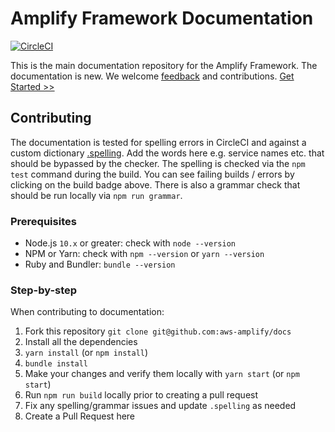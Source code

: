 # Amplify Framework Documentation

[![CircleCI](https://circleci.com/gh/aws-amplify/docs.svg?style=svg)](https://circleci.com/gh/aws-amplify/docs)

This is the main documentation repository for the Amplify Framework. The documentation is new. We welcome [feedback](https://github.com/aws-amplify/docs/issues/new) and contributions. [Get Started >>](https://aws-amplify.github.io/docs)

## Contributing

The documentation is tested for spelling errors in CircleCI and against a custom dictionary [.spelling](https://github.com/aws-amplify/docs/blob/master/.spelling). Add the words here e.g. service names etc. that should be bypassed by the checker. The spelling is checked via the `npm test` command during the build. You can see failing builds / errors by clicking on the build badge above. There is also a grammar check that should be run locally via `npm run grammar`.

### Prerequisites

- Node.js `10.x` or greater: check with `node --version`
- NPM or Yarn: check with `npm --version` or `yarn --version`
- Ruby and Bundler: `bundle --version`

### Step-by-step

When contributing to documentation:

1. Fork this repository `git clone git@github.com:aws-amplify/docs`
2. Install all the dependencies
  1. `yarn install` (or `npm install`)
  2. `bundle install`
3. Make your changes and verify them locally with `yarn start` (or `npm start`)
4. Run `npm run build` locally prior to creating a pull request
  1. Fix any spelling/grammar issues and update `.spelling` as needed
5. Create a Pull Request here
